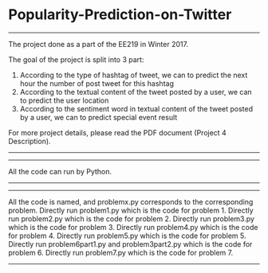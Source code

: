 # Popularity-Prediction-on-Twitter

-------------------------------------------------------------------------------

The project done as a part of the EE219 in Winter 2017. 

The goal of the project is split into 3 part:
 1. According to the type of hashtag of tweet, we can to predict the next hour 
    the number of post tweet for this hashtag
 2. According to the textual content of the tweet posted by a user, we can 
    to predict the user location
 3. According to the sentiment word in textual content of the tweet posted by a 
    user, we can to predict special event result

For more project details, please read the PDF document (Project 4 Description). 

-------------------------------------------------------------------------------

-------------------------------------------------------------------------------

All the code can run by Python. 

-------------------------------------------------------------------------------

-------------------------------------------------------------------------------

All the code is named, and problemx.py corresponds to the corresponding problem.
Directly run problem1.py which is the code for problem 1.
Directly run problem2.py which is the code for problem 2.
Directly run problem3.py which is the code for problem 3.
Directly run problem4.py which is the code for problem 4.
Directly run problem5.py which is the code for problem 5.
Directly run problem6part1.py and problem3part2.py which is the code for problem 6.
Directly run problem7.py which is the code for problem 7.

-------------------------------------------------------------------------------
